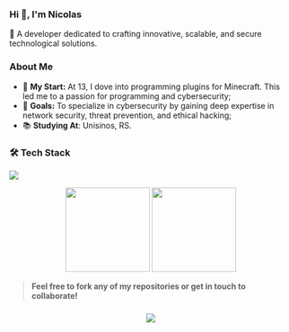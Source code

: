 ### Hi 👋, I'm Nicolas

🚀 A developer dedicated to crafting innovative, scalable, and secure technological solutions.

### **About Me**
- 🌱 **My Start:** At 13, I dove into programming plugins for Minecraft. This led me to a passion for programming and cybersecurity;
- 🎯 **Goals:** To specialize in cybersecurity by gaining deep expertise in network security, threat prevention, and ethical hacking;
- 📚 **Studying At**: Unisinos, RS.

### 🛠️ **Tech Stack**

<p align = "left">
    <img src = "https://skillicons.dev/icons?i=java,matlab,mysql,idea,vscode,linux"/>
</p>

<div align = "center">
  <img src = "https://github-readme-stats.vercel.app/api?username=adnicollas&theme=codeSTACKr" height = "150"/>
  <img src = "https://github-readme-stats.vercel.app/api/top-langs?username=adnicollas&layout=compact&card_width=320&theme=codeSTACKr" height = "150"/>
</div>

> **Feel free to fork any of my repositories or get in touch to collaborate!**

<h3 align = "center">
    <img src = "https://quotes-github-readme.vercel.app/api?type=vertical&theme=dark&quote=The+best+way+to+predict+the+future+is+to+create+it.&author=Peter+Drucker">
</h3>
